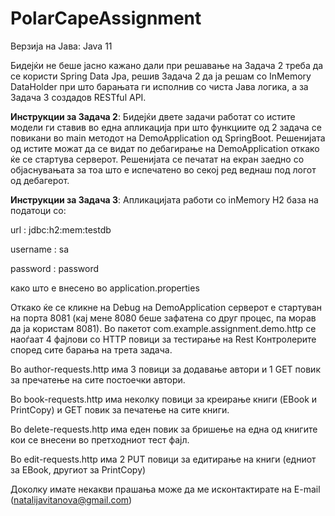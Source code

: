 # PolarCapeAssignment

Верзија на Јава: Java 11

Бидејќи не беше јасно кажано дали при решавање на Задача 2 треба да се користи Spring Data Jpa, решив Задача 2 да ја решам со InMemory DataHolder при што барањата ги исполнив со чиста Јава логика, а за Задача 3 создадов RESTful API.


<b>Инструкции за Задача 2</b>: Бидејќи двете задачи работат со истите модели ги ставив во една апликација при што функциите од 2 задача се повикани во main методот на DemoApplication од SpringBoot. Решенијата од истите можат да се видат по дебагирање на DemoApplication откако ќе се стартува серверот. Решенијата се печатат на екран заедно со објаснувањата за тоа што е испечатено во секој ред веднаш под логот од дебагерот.

<b>Инструкции за Задача 3</b>: Апликацијата работи со inMemory H2 база на податоци со:


url : jdbc:h2:mem:testdb


username : sa


password : password 

како што е внесено во application.properties

Откако ќе се кликне на Debug на DemoApplication серверот е стартуван на порта 8081 (кај мене 8080 беше зафатена со друг процес, па морав да ја користам 8081).
Во пакетот com.example.assignment.demo.http се наоѓаат 4 фајлови со HTTP повици за тестирање на Rest Контролерите според сите барања на трета задача.


Во author-requests.http има 3 повици за додавање автори и 1 GET повик за пречатење на сите постоечки автори.


Во book-requests.http има неколку повици за креирање книги (EBook и PrintCopy) и GET повик за печатење на сите книги.


Во delete-requests.http има еден повик за бришење на една од книгите кои се внесени во претходниот тест фајл.


Во edit-requests.http има 2 PUT повици за едитирање на книги (едниот за EBook, другиот за PrintCopy)

Доколку имате некакви прашања може да ме исконтактирате на E-mail (natalijavitanova@gmail.com)
